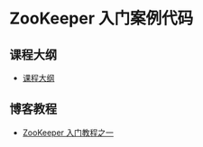 # ZooKeeper 入门案例代码
## 课程大纲

- [课程大纲](docs/课程大纲.md)

## 博客教程

- [ZooKeeper 入门教程之一](https://www.techgrow.cn/posts/23b4218e.html)
